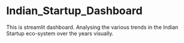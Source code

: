 # Indian_Startup_Dashboard
This is streamlit dashboard. Analysing the various trends in the Indian Startup eco-system over the years visually.
